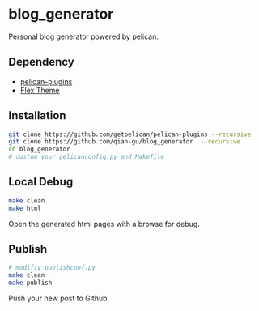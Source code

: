 # blog_generator

Personal blog generator powered by pelican.

## Dependency

+ [pelican-plugins](https://github.com/getpelican/pelican-plugins)
+ [Flex Theme](https://github.com/alexandrevicenzi/Flex)

## Installation

```bash
git clone https://github.com/getpelican/pelican-plugins --recursive
git clone https://github.com/qian-gu/blog_generator  --recursive
cd blog_generator
# custom your pelicanconfig.py and Makefile
```

## Local Debug

```bash
make clean
make html
```

Open the generated html pages with a browse for debug.

## Publish

```bash
# modifiy publishconf.py
make clean
make publish
```

Push your new post to Github.
